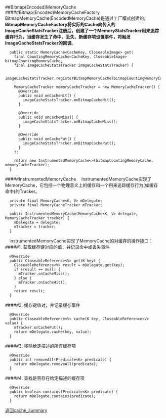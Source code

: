 ##Bitmap(Encoded)MemoryCache
#####Bitmap(Encoded)MemoryCacheFactory
&#8195;BitmapMemoryCache(EncodedMemoryCache)是通过工厂模式创建的。**BitmapMemoryCacheFactory将实际的Cache向传入的ImageCacheStatsTracker注册后，创建了一个MemoryStatsTracker用来追踪缓存行为，当缓存发生了命中、丢失、新缓存项设置事件，将触发ImageCacheStatsTracker的回调**。
```
  public static MemoryCache<CacheKey, CloseableImage> get(
    final CountingMemoryCache<CacheKey, CloseableImage> bitmapCountingMemoryCache,
    final ImageCacheStatsTracker imageCacheStatsTracker) {

    imageCacheStatsTracker.registerBitmapMemoryCache(bitmapCountingMemoryCache);

    MemoryCacheTracker memoryCacheTracker = new MemoryCacheTracker() {
      @Override
      public void onCacheHit() {
        imageCacheStatsTracker.onBitmapCacheHit();
      }

      @Override
      public void onCacheMiss() {
        imageCacheStatsTracker.onBitmapCacheMiss();
      }

      @Override
      public void onCachePut() {
        imageCacheStatsTracker.onBitmapCachePut();
      }
    };

    return new InstrumentedMemoryCache<>(bitmapCountingMemoryCache, memoryCacheTracker);
  }
```

#####InstrumentedMemoryCache
&#8195;InstrumentedMemoryCache实现了MemoryCache，它包括一个物理意义上的缓存和一个用来追踪缓存行为(如缓存命中)的Tracker。
```
  private final MemoryCache<K, V> mDelegate;
  private final MemoryCacheTracker mTracker;

  public InstrumentedMemoryCache(MemoryCache<K, V> delegate, MemoryCacheTracker tracker) {
    mDelegate = delegate;
    mTracker = tracker;
  }
```
&#8195;InstrumentedMemoryCache实现了MemoryCache的对缓存的操作接口：   
#####1. 获取缓存键对应的值，并记录命中或丢失事件
```
  @Override
  public CloseableReference<V> get(K key) {
    CloseableReference<V> result = mDelegate.get(key);
    if (result == null) {
      mTracker.onCacheMiss();
    } else {
      mTracker.onCacheHit();
    }
    return result;
  }
```
#####2. 缓存键值对，并记录缓存事件
```
  @Override
  public CloseableReference<V> cache(K key, CloseableReference<V> value) {
    mTracker.onCachePut();
    return mDelegate.cache(key, value);
  }
```
#####3. 移除给定描述的所有缓存项
```
  @Override
  public int removeAll(Predicate<K> predicate) {
    return mDelegate.removeAll(predicate);
  }
```
#####4. 查找是否存在给定描述的缓存项
```
  @Override
  public boolean contains(Predicate<K> predicate) {
    return mDelegate.contains(predicate);
  }
```

[返回cache_summary](https://github.com/icemoonlol/fresco-research-stuff/blob/master/main-stuff/cache_summary.md)

